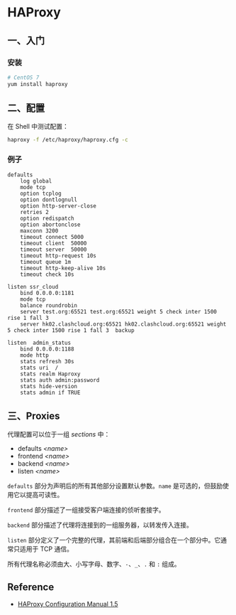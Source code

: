 # HAProxy

## 一、入门

### 安装

```sh
# CentOS 7
yum install haproxy
```

## 二、配置

在 Shell 中测试配置：

```sh
haproxy -f /etc/haproxy/haproxy.cfg -c
```

### 例子

```
defaults
    log global
    mode tcp
    option tcplog
    option dontlognull
    option http-server-close
    retries 2
    option redispatch
    option abortonclose
    maxconn 3200
    timeout connect 5000
    timeout client  50000
    timeout server  50000
    timeout http-request 10s
    timeout queue 1m
    timeout http-keep-alive 10s
    timeout check 10s

listen ssr_cloud
    bind 0.0.0.0:1181
    mode tcp
    balance roundrobin
    server test.org:65521 test.org:65521 weight 5 check inter 1500 rise 1 fall 3
    server hk02.clashcloud.org:65521 hk02.clashcloud.org:65521 weight 5 check inter 1500 rise 1 fall 3  backup

listen  admin_status
    bind 0.0.0.0:1188
    mode http
    stats refresh 30s
    stats uri  /
    stats realm Haproxy
    stats auth admin:password
    stats hide-version
    stats admin if TRUE
```

## 三、Proxies

代理配置可以位于一组 *sections* 中：

- defaults *\<name>*
- frontend *\<name>*
- backend *\<name>*
- listen *\<name>*

`defaults` 部分为声明后的所有其他部分设置默认参数。`name` 是可选的，但鼓励使用它以提高可读性。

`frontend` 部分描述了一组接受客户端连接的侦听套接字。

`backend` 部分描述了代理将连接到的一组服务器，以转发传入连接。

`listen` 部分定义了一个完整的代理，其前端和后端部分组合在一个部分中。它通常只适用于 TCP 通信。

所有代理名称必须由大、小写字母、数字、`-`、`_`、`.` 和 `:` 组成。

## Reference

- [HAProxy Configuration Manual 1.5](https://cbonte.github.io/haproxy-dconv/1.5/configuration.html)

